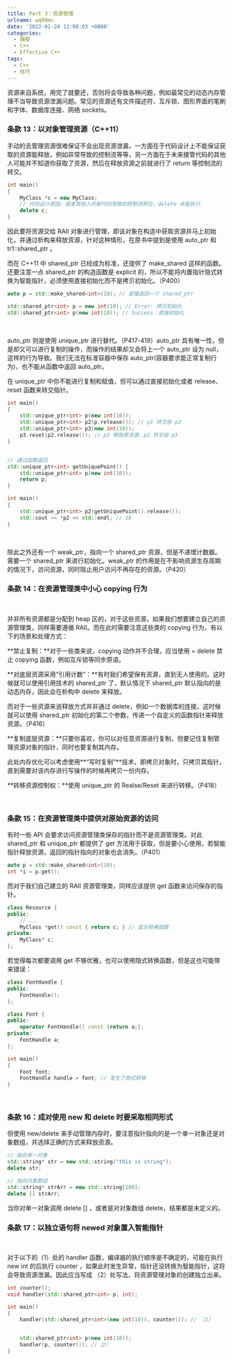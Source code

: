 ```yaml
---
title: Part 3：资源管理
urlname: wq00mc
date: '2022-01-24 12:00:03 +0800'
categories:
  - 编程
  - C++
  - Effective C++
tags:
  - C++
  - 技巧
---
```


资源来自系统，用完了就要还，否则将会导致各种问题，例如最常见的动态内存管理不当导致资源泄漏问题。常见的资源还有文件描述符、互斥锁、图形界面的笔刷和字体、数据库连接、网络 sockets。
​

<!-- more -->

### 条款 13：以对象管理资源（C++11）

手动的去管理资源很难保证不会出现资源泄漏，一方面在于代码设计上不能保证获取的资源能释放，例如异常导致的控制流等等，另一方面在于未来接管代码的其他人可能并不知道你获取了资源，然后在释放资源之前就进行了 return 等控制流的转交。

```cpp
int main()
{
    MyClass *c = new MyClass;
    // 代码设计原因，或者其他人的新代码导致的控制流转交，delete 未能执行
    delete c;
}

```

因此要将资源交给 RAII 对象进行管理，即该对象在构造中获取资源并马上初始化，并通过析构来释放资源，针对这种情形，在原书中提到是使用 auto_ptr 和 tr1::shared_ptr 。
​

而在 C++11 中 shared_ptr 已经成为标准，还提供了 make_shared 这样的函数。还要注意一点 shared_ptr 的构造函数是 explicit 的，所以不能将内置指针隐式转换为智能指针，必须使用直接初始化而不是拷贝初始化。（P400）

```cpp
auto p = std::make_shared<int>(10); // 直接返回一个 shared_ptr

std::shared_ptr<int> p = new int(10); // Error: 拷贝初始化
std::shared_ptr<int> p(new int(10)); // Success：直接初始化

```

​

auto_ptr 则是使用 unique_ptr 进行替代。（P417-419）auto_ptr 具有唯一性，但是却又可以进行复制的操作，而操作的结果却又会将上一个 auto_ptr 设为 null，这样的行为导致。我们无法在标准容器中保存 auto_ptr(容器要求能正常复制行为)，也不能从函数中返回 auto_ptr。
​

在 unique_ptr 中你不能进行复制和赋值，但可以通过直接初始化或者 release、reset 函数来转交指针。

```cpp
int main()
{
    std::unique_ptr<int> p(new int(10));
    std::unique_ptr<int> p2(p.release()); // p1 转交给 p2
    std::unique_ptr<int> p3(new int(10));
    p3.reset(p2.release()); // p3 释放原资源，p2 转交给 p3
}


// 通过函数返回
std::unique_ptr<int> getUniquePoint() {
    std::unique_ptr<int> p(new int(10));
    return p;
}

int main()
{
    std::unique_ptr<int> p2(getUniquePoint().release());
    std::cout << *p2 << std::endl; // 10
}

```

​

除此之外还有一个 weak_ptr，指向一个 shared_ptr 资源，但是不递增计数器。需要一个 shared_ptr 来进行初始化。weak_ptr 的作用是在不影响资源生存周期的情况下，访问资源，同时阻止用户访问不再存在的资源。（P420）
​

### 条款 14：在资源管理类中小心 copying 行为

​

并非所有资源都是分配到 heap 区的，对于这些资源，如果我们想要建立自己的资源管理类，同样需要遵循 RAII。而在此时需要注意这些类的 copying 行为，有以下的场景和处理方式：
​

**禁止复制：**对于一些类来说，copying 动作并不合理，应当使用 = delete 禁止 copying 函数，例如互斥锁等同步原语。
​

**对底层资源采用“引用计数”：**有时我们希望保有资源，直到无人使用的。这时候就可以使用引用技术的 shared_ptr 了，默认情况下 shared_ptr 默认指向的是动态内存，因此会在析构中 delete 来释放。
​

而对于一些资源来说释放方式并非通过 delete，例如一个数据库的连接，这时候就可以使用 shared_ptr 初始化的第二个参数，传递一个自定义的函数指针来释放资源。（P416）
​

**复制底层资源：**只要你喜欢，你可以对任意资源进行复制，但要记住复制管理资源对象的指针，同时也要复制其内存。
​

此处内存优化可以考虑使用**“写时复制”**技术，即拷贝对象时，只拷贝其指针，直到需要对该内存进行写操作的时候再拷贝一份内存。
​

**转移资源控制权：**使用 unique_ptr 的 Realse/Reset 来进行转移。（P418）
​

​

### 条款 15：在资源管理类中提供对原始资源的访问

有时一些 API 会要求访问资源管理类保存的指针而不是资源管理类。对此 shared_ptr 和 unique_ptr 都提供了 get 方法用于获取，但是要小心使用，若智能指针释放资源，返回的指针指向的对象也会消失。（P401）

```cpp
auto p = std::make_shared<int>(10);
int *i = p.get();
```

而对于我们自己建立的 RAII 资源管理类，同样应该提供 get 函数来访问保存的指针。

```cpp
class Resource {
public:
    // ...
    MyClass *get() const { return c; } // 显示转换函数
private:
    MyClass* c;
};
```

若觉得每次都要调用 get 不够优雅，也可以使用隐式转换函数，但是这也可能带来错误：

```cpp
class FontHandle {
public:
    FontHandle();
};

class Font {
public:
    operator FontHandle() const {return a;};
private:
    FontHandle a;
};

int main()
{
    Font font;
    FontHandle handle = font; // 发生了隐式转换
}
```

​

### 条款 16：成对使用 new 和 delete 时要采取相同形式

但使用 new/delete 来手动管理内存时，要注意指针指向的是一个单一对象还是对象数组，并选择正确的方式来释放资源。
​

```cpp
// 指向单一对象
std::string* str = new std::string("this is string");
delete str;

// 指向对象数组
std::string* strArr = new std::string[100];
delete [] strArr;
```

当你对单一对象调用 delete [] ，或者是对对象数组 delete，结果都是未定义的。
​

### 条款 17：以独立语句将 newed 对象置入智能指针

​

对于以下的（1）处的 handler 函数，编译器的执行顺序是不确定的，可能在执行 new int 的后执行 counter ，如果此时发生异常，指针还没转换为智能指针，这将会导致资源泄漏。因此应当写成 （2）处写法，将资源管理对象的创建独立出来。

```cpp
int counter();
void handler(std::shared_ptr<int> p, int);

int main()
{
    handler(std::shared_ptr<int>(new int(10)), counter()); // （1）


    std::shared_ptr<int> p(new int(10));
    handler(p, counter()); //（2）
}
```
